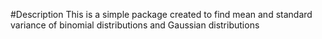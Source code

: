 #Description
This is a simple package created to find mean and standard variance of binomial distributions and Gaussian distributions
